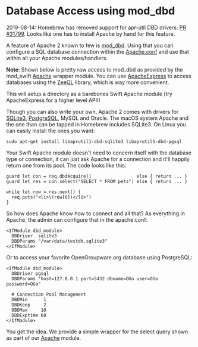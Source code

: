 # Database Access using mod_dbd

2019-08-14: Homebrew has removed support for apr-util DBD drivers:
[PR #31799](https://github.com/Homebrew/homebrew-core/pull/31799/commits/584a9faa5c2decf32f25bb9d5f028395bb93ab5f).
Looks like one has to install Apache by hand for this feature.

A feature of Apache 2 known to few is
[mod_dbd](https://httpd.apache.org/docs/2.4/mod/mod_dbd.html).
Using that you can configure a SQL database connection within the 
[Apache.conf](https://github.com/AlwaysRightInstitute/mod_swift/blob/master/apache.conf#L79)
and use that within all your Apache modules/handlers.

**Note**: Shown below is pretty raw access to mod_dbd as provided by the
          mod_swift [Apache](https://github.com/modswift/Apache) wrapper
          module.
          You can use [ApacheExpress](http://apacheeexpress.io) to access
          databases using the [ZeeQL](http://zeeql.io/) library,
          which is way more convenient.

This will setup a directory as a barebones Swift Apache module (try ApacheExpress for a higher level API!)

Though you can also write your own, Apache 2 comes with drivers for 
[SQLite3](https://www.sqlite.org), 
[PostgreSQL](http://postgresql.org),
MySQL and Oracle.
The macOS system Apache and the one than can be tapped in Homebrew
includes SQLite3.
On Linux you can easily install the ones you want:

    sudo apt-get install libaprutil1-dbd-sqlite3 libaprutil1-dbd-pgsql

Your Swift Apache module doesn't need to concern itself with the database type
or connection, it can just ask Apache for a connection and it'll happily
return one from its pool.
The code looks like this:

    guard let con = req.dbdAcquire()                 else { return ... }
    guard let res = con.select("SELECT * FROM pets") else { return ... }
    
    while let row = res.next() {
      req.puts("<li>\(row[0])</li>")
    }

So how does Apache know how to connect and all that? As everything in Apache,
the admin can configure that in the apache.conf:

    <IfModule dbd_module>
      DBDriver  sqlite3
      DBDParams "/var/data/testdb.sqlite3"
    </IfModule>

Or to access your favorite OpenGroupware.org database using PostgreSQL:

    <IfModule dbd_module>
      DBDriver pgsql
      DBDParams "host=127.0.0.1 port=5432 dbname=OGo user=OGo password=OGo"

      # Connection Pool Management
      DBDMin      1
      DBDKeep     2
      DBDMax     10
      DBDExptime 60
    </IfModule>

You get the idea. We provide a simple wrapper for the select query shown as
part of our [Apache](https://github.com/modswift/Apache) module.
